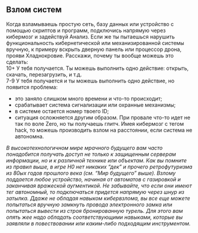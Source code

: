 ## Взлом систем
Когда взламываешь простую сеть, базу данных или устройство с помощью скриптов и программ, подключись напрямую через кибермозг и задействуй Анализ. Если же ты пытаешься нарушить функциональность кибернетической или механизированной системы вручную, к примеру вскрыть дверную панель или процессор дрона, прояви Хладнокровие. Расскажи, почему ты вообще можешь это сделать:  
10+ У тебя получается. Ты можешь выполнить одно действие: открыть, скачать, перезагрузить, и т.д.  
7-9 У тебя получается и ты можешь выполнить одно действие, но появится проблема: 
- это заняло слишком много времени и что-то происходит;
- срабатывает система сигнализации или охранные механизмы;
- в системе остается номер твоего ID;
- ситуация осложняется другим образом.
При провале что-то идет не так по воле Zero, но ты получаешь глитч.
Имея кибермозг с тегом hack, то можешь производить взлом на расстоянии, если система не автономна.

*В высокотехнологичном мире мрачного будущего вам часто понадобится получать доступ не только к защищенным серверам информации, но и к различной технике или объектам. Как вы помните из правил выше, в игре H0 нет никаких “дек” и прочего ретрофутуризма из 80ых годов прошлого века (см. “Мир будущего” выше). Взлому поддается любое устройство, начиная от автоматов с газировкой и заканчивая вражеской аугментикой. Не забывайте, что если они имеют тег автономный, то подключаться придется напрямую через шнур из затылка. Ддаже не обладая навыком кибервзлома, вы все еще можете попытаться вручную замкнуть провода электронного замка или попытаться вывести из строя бронированную турель. Для этого вам опять жее надо обладать соответствующими навыками, которые вы заявляли в повествовании или каким-либо подходящим инструментом.*
